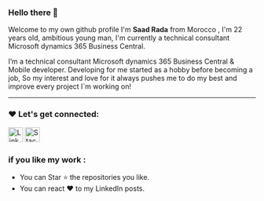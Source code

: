 ### Hello there 👋

Welcome to my own github profile
I'm **Saad Rada** from Morocco , I'm 22 years old, ambitious young man, I'm currently a technical consultant Microsoft dynamics 365 Business Central.

I’m a technical consultant Microsoft dynamics 365 Business Central & Mobile developer.
Developing for me started as a hobby before becoming a job, So my interest and love for it always pushes me to do my best and improve every project I`m working on!

<hr/>

<!-- - 👨🏻‍💻 All About me in my [Resume](https://saadrada.github.io/CV/)
- 🌱 I’m currently learning ...
- 👯 I’m looking to collaborate on ...
- 🤔 I’m looking for help with ...
- 💬 Ask me about ...
- 📫 How to reach me: ...
- 😄 Pronouns: ...
- ⚡ Fun fact: ... -->

### ❤️ Let's get connected:

<p>
 <a href="https://www.linkedin.com/in/saad-rada-169a301b6/" target="_blank"><img alt="LinkedIn" src="https://img.shields.io/badge/linkedin-%230077B5.svg?&style=for-the-badge&logo=linkedin&logoColor=white"  height="30px"/></a> <a href="https://www.behance.net/saadrada" target="_blank"><img alt="Stackoverflow" src="https://img.shields.io/badge/Behance-1769ff?style=for-the-badge&logo=behance&logoColor=white"  height="30px"/></a>
</p>

### if you like my work : 

- You can Star ⭐ the repositories you like.
- You can react ❤️ to my LinkedIn posts.
